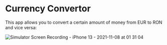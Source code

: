 # Currency Convertor

This app allows you to convert a certain amount of money from EUR to RON and vice versa:

![Simulator Screen Recording - iPhone 13 - 2021-11-08 at 01 31 04](https://user-images.githubusercontent.com/88280202/140699176-dd6f946f-6acc-4915-9723-7dc9d36a36f9.gif)




